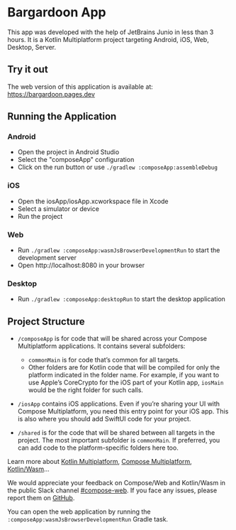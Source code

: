 # Bargardoon App

This app was developed with the help of JetBrains Junio in less than 3 hours. It is a Kotlin Multiplatform project targeting Android, iOS, Web, Desktop, Server.

## Try it out

The web version of this application is available at: https://bargardoon.pages.dev

## Running the Application

### Android
- Open the project in Android Studio
- Select the "composeApp" configuration
- Click on the run button or use `./gradlew :composeApp:assembleDebug`

### iOS
- Open the iosApp/iosApp.xcworkspace file in Xcode
- Select a simulator or device
- Run the project

### Web
- Run `./gradlew :composeApp:wasmJsBrowserDevelopmentRun` to start the development server
- Open http://localhost:8080 in your browser

### Desktop
- Run `./gradlew :composeApp:desktopRun` to start the desktop application

## Project Structure

* `/composeApp` is for code that will be shared across your Compose Multiplatform applications.
  It contains several subfolders:
  - `commonMain` is for code that’s common for all targets.
  - Other folders are for Kotlin code that will be compiled for only the platform indicated in the folder name.
    For example, if you want to use Apple’s CoreCrypto for the iOS part of your Kotlin app,
    `iosMain` would be the right folder for such calls.

* `/iosApp` contains iOS applications. Even if you’re sharing your UI with Compose Multiplatform, 
  you need this entry point for your iOS app. This is also where you should add SwiftUI code for your project.

* `/shared` is for the code that will be shared between all targets in the project.
  The most important subfolder is `commonMain`. If preferred, you can add code to the platform-specific folders here too.


Learn more about [Kotlin Multiplatform](https://www.jetbrains.com/help/kotlin-multiplatform-dev/get-started.html),
[Compose Multiplatform](https://github.com/JetBrains/compose-multiplatform/#compose-multiplatform),
[Kotlin/Wasm](https://kotl.in/wasm/)…

We would appreciate your feedback on Compose/Web and Kotlin/Wasm in the public Slack channel [#compose-web](https://slack-chats.kotlinlang.org/c/compose-web).
If you face any issues, please report them on [GitHub](https://github.com/JetBrains/compose-multiplatform/issues).

You can open the web application by running the `:composeApp:wasmJsBrowserDevelopmentRun` Gradle task.
